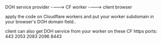 DOH service provider ----> CF worker ----> client browser


apply the code on Cloudflare workers and put your worker subdomain in your browser's DOH domain field..

client can also get DOH service from your worker on these CF https ports:
443
2053
2083
2096
8443
